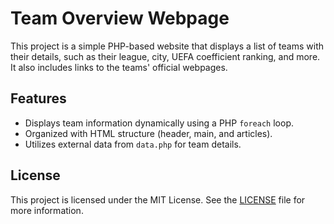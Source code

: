 # Team Overview Webpage

This project is a simple PHP-based website that displays a list of teams with their details, such as their league, city, UEFA coefficient ranking, and more. It also includes links to the teams' official webpages.

## Features

- Displays team information dynamically using a PHP `foreach` loop.
- Organized with HTML structure (header, main, and articles).
- Utilizes external data from `data.php` for team details.

## License

This project is licensed under the MIT License. See the [LICENSE](LICENSE) file for more information.